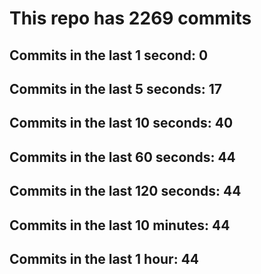 # This repo has 2269 commits

## Commits in the last 1 second: 0
## Commits in the last 5 seconds: 17
## Commits in the last 10 seconds: 40
## Commits in the last 60 seconds: 44
## Commits in the last 120 seconds: 44
## Commits in the last 10 minutes: 44
## Commits in the last 1 hour: 44
